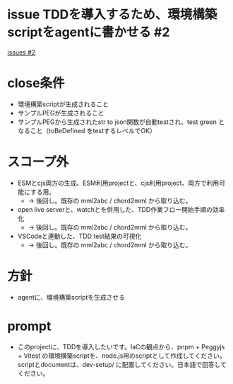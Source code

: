 # issue TDDを導入するため、環境構築scriptをagentに書かせる #2
[issues #2](https://github.com/cat2151/tonejs-mml-to-json/issues/2)

# close条件
- 環境構築scriptが生成されること
- サンプルPEGが生成されること
- サンプルPEGから生成されたstr to json関数が自動testされ、test green となること（toBeDefined をtestするレベルでOK）

# スコープ外
- ESMとcjs両方の生成。ESM利用projectと、cjs利用project、両方で利用可能にする用。
  - → 後回し。既存の mml2abc / chord2mml から取り込む。
- open live serverと、watchとを併用した、TDD作業フロー開始手順の効率化
  - → 後回し。既存の mml2abc / chord2mml から取り込む。
- VSCodeと連動した、TDD test結果の可視化
  - → 後回し。既存の mml2abc / chord2mml から取り込む。

# 方針
- agentに、環境構築scriptを生成させる

# prompt
- このprojectに、TDDを導入したいです。IaCの観点から、pnpm + Peggyjs + Vitest の環境構築scriptを、node.js用のscriptとして作成してください。scriptとdocumentは、dev-setup/ に配置してください。日本語で回答してください。
